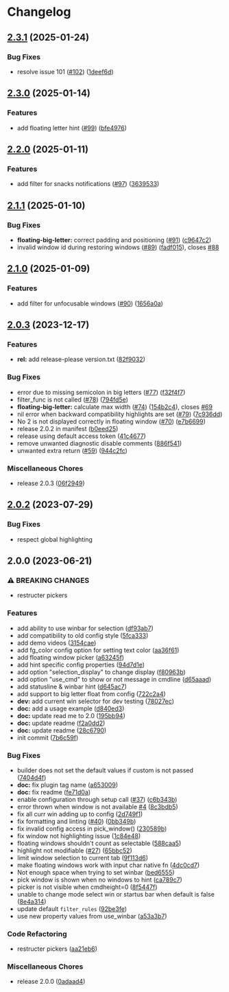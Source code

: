 # Changelog

## [2.3.1](https://github.com/s1n7ax/nvim-window-picker/compare/v2.3.0...v2.3.1) (2025-01-24)


### Bug Fixes

* resolve issue 101 ([#102](https://github.com/s1n7ax/nvim-window-picker/issues/102)) ([1deef6d](https://github.com/s1n7ax/nvim-window-picker/commit/1deef6d5caa6ac70bb5d819e51ecb5ec924ea1b2))

## [2.3.0](https://github.com/s1n7ax/nvim-window-picker/compare/v2.2.0...v2.3.0) (2025-01-14)


### Features

* add floating letter hint ([#99](https://github.com/s1n7ax/nvim-window-picker/issues/99)) ([bfe4976](https://github.com/s1n7ax/nvim-window-picker/commit/bfe49763dd297d02e5a9fda7ca252890324ef78e))

## [2.2.0](https://github.com/s1n7ax/nvim-window-picker/compare/v2.1.1...v2.2.0) (2025-01-11)


### Features

* add filter for snacks notifications ([#97](https://github.com/s1n7ax/nvim-window-picker/issues/97)) ([3639533](https://github.com/s1n7ax/nvim-window-picker/commit/3639533293f20b61c31c2d5a1167fd56dc5955ab))

## [2.1.1](https://github.com/s1n7ax/nvim-window-picker/compare/v2.1.0...v2.1.1) (2025-01-10)


### Bug Fixes

* **floating-big-letter:** correct padding and positioning ([#91](https://github.com/s1n7ax/nvim-window-picker/issues/91)) ([c9647c2](https://github.com/s1n7ax/nvim-window-picker/commit/c9647c256c4be5e82f4e01a53bedc78f64b86e27))
* invalid window id during restoring windows ([#89](https://github.com/s1n7ax/nvim-window-picker/issues/89)) ([fadf015](https://github.com/s1n7ax/nvim-window-picker/commit/fadf015ba4394ac04a0e02534c82e198f0c7e93d)), closes [#88](https://github.com/s1n7ax/nvim-window-picker/issues/88)

## [2.1.0](https://github.com/s1n7ax/nvim-window-picker/compare/v2.0.3...v2.1.0) (2025-01-09)


### Features

* add filter for unfocusable windows ([#90](https://github.com/s1n7ax/nvim-window-picker/issues/90)) ([1656a0a](https://github.com/s1n7ax/nvim-window-picker/commit/1656a0a03950f5be1a23146bbbd9f8dbf773a8a9))

## [2.0.3](https://github.com/s1n7ax/nvim-window-picker/compare/v2.0.1...v2.0.3) (2023-12-17)


### Features

* **rel:** add release-please version.txt ([82f9032](https://github.com/s1n7ax/nvim-window-picker/commit/82f90327d3ffddf3e28fa26d3aaf76c4d59f97e6))


### Bug Fixes

* error due to missing semicolon in big letters ([#77](https://github.com/s1n7ax/nvim-window-picker/issues/77)) ([f32f4f7](https://github.com/s1n7ax/nvim-window-picker/commit/f32f4f7b4d90fb4d6b3c513ae5329268019853d5))
* filter_func is not called ([#78](https://github.com/s1n7ax/nvim-window-picker/issues/78)) ([794fd5e](https://github.com/s1n7ax/nvim-window-picker/commit/794fd5e695035ee91e28bfec8d14b33777ecd18a))
* **floating-big-letter:** calculate max width ([#74](https://github.com/s1n7ax/nvim-window-picker/issues/74)) ([154b2c4](https://github.com/s1n7ax/nvim-window-picker/commit/154b2c4c2ea768f361e37ef5b4fd8144ad2634f9)), closes [#69](https://github.com/s1n7ax/nvim-window-picker/issues/69)
* nil error when backward compatibility highlights are set ([#79](https://github.com/s1n7ax/nvim-window-picker/issues/79)) ([7c936dd](https://github.com/s1n7ax/nvim-window-picker/commit/7c936ddc46cfdad18eefaa334bec952ce47d502b))
* No 2 is not displayed correctly in floating window ([#70](https://github.com/s1n7ax/nvim-window-picker/issues/70)) ([e7b6699](https://github.com/s1n7ax/nvim-window-picker/commit/e7b6699fbd007bbe61dc444734b9bade445b2984))
* release 2.0.2 in manifest ([b0eed25](https://github.com/s1n7ax/nvim-window-picker/commit/b0eed25e13eb5684ff59f1a679f48247965351be))
* release using default access token ([41c4677](https://github.com/s1n7ax/nvim-window-picker/commit/41c467731690d8d4a8b17c795cb14b63f1e53674))
* remove unwanted diagnostic disable comments ([886f541](https://github.com/s1n7ax/nvim-window-picker/commit/886f541cdf86d8190b1b64c98aeed817a49fb492))
* unwanted extra return ([#59](https://github.com/s1n7ax/nvim-window-picker/issues/59)) ([944c2fc](https://github.com/s1n7ax/nvim-window-picker/commit/944c2fca6656a4413de0ab6cad06c286ed1e44e9))


### Miscellaneous Chores

* release 2.0.3 ([06f2949](https://github.com/s1n7ax/nvim-window-picker/commit/06f29491a86a0f9f13bb6f3d862bd9dd844b4020))

## [2.0.2](https://github.com/s1n7ax/nvim-window-picker/compare/v2.0.1...v2.0.2) (2023-07-29)


### Bug Fixes

* respect global highlighting

## 2.0.0 (2023-06-21)


### ⚠ BREAKING CHANGES

* restructer pickers

### Features

* add ability to use winbar for selection ([df93ab7](https://github.com/s1n7ax/nvim-window-picker/commit/df93ab75b33409e0c2b9f1ee6d130d25e852cf3b))
* add compatibility to old config style ([5fca333](https://github.com/s1n7ax/nvim-window-picker/commit/5fca333a8ce640720b3d3225d2a8f16f0b0737ad))
* add demo videos ([3154cae](https://github.com/s1n7ax/nvim-window-picker/commit/3154cae12bfa3f85b57541a07907374066d1a517))
* add fg_color config option for setting text color ([aa36f61](https://github.com/s1n7ax/nvim-window-picker/commit/aa36f6172cb5f54e943b11c08383a2d1b369ef4a))
* add floating window picker ([a63245f](https://github.com/s1n7ax/nvim-window-picker/commit/a63245fed3af4aaddd78f20312081bd89fe56d3a))
* add hint specific config properties ([94d7d1e](https://github.com/s1n7ax/nvim-window-picker/commit/94d7d1e907bf9da254d356b4a7273f52842febed))
* add option "selection_display" to change display ([f80963b](https://github.com/s1n7ax/nvim-window-picker/commit/f80963bba37b2084d7770d6c83db3b74733a942b))
* add option "use_cmd" to show or not message in cmdline ([d65aaad](https://github.com/s1n7ax/nvim-window-picker/commit/d65aaade8e90d3e1ae443a3df2452dd54e7287bf))
* add statusline & winbar hint ([d645ac7](https://github.com/s1n7ax/nvim-window-picker/commit/d645ac7b3c0ea431ab1377b41bd2ede3a6086845))
* add support to big letter float from config ([722c2a4](https://github.com/s1n7ax/nvim-window-picker/commit/722c2a434f276fcfd0c350a78d48a2099a391a07))
* **dev:** add current win selector for dev testing ([78027ec](https://github.com/s1n7ax/nvim-window-picker/commit/78027ecfe33ad0b00b6dc71e1d6e0af636ff2986))
* **doc:** add a usage example ([d840ed3](https://github.com/s1n7ax/nvim-window-picker/commit/d840ed3c0e210f7b4eea046abc08e965a68daad3))
* **doc:** update read me to 2.0 ([195bb94](https://github.com/s1n7ax/nvim-window-picker/commit/195bb94c2e60be4beae8bfa47b267fe37ef51dc8))
* **doc:** update readme ([f2a0dd2](https://github.com/s1n7ax/nvim-window-picker/commit/f2a0dd2c110434ef474a287af8630c3421341aec))
* **doc:** update readme ([28c6790](https://github.com/s1n7ax/nvim-window-picker/commit/28c679060805d0861920d2277fd7191725dd6c20))
* init commit ([7b6c59f](https://github.com/s1n7ax/nvim-window-picker/commit/7b6c59f184ccc6c3ed330c12bafb75d86d7006db))


### Bug Fixes

* builder does not set the default values if custom is not passed ([7404d4f](https://github.com/s1n7ax/nvim-window-picker/commit/7404d4fdb6aad1945d0a6e1fe5793ea2d0b8977c))
* **doc:** fix plugin tag name ([a653009](https://github.com/s1n7ax/nvim-window-picker/commit/a653009beaa24d804b95c0f703974bbcda31820a))
* **doc:** fix readme ([fe71d0a](https://github.com/s1n7ax/nvim-window-picker/commit/fe71d0a76b2eb97551290e8b9f5a4e29598afc5e))
* enable configuration through setup call ([#37](https://github.com/s1n7ax/nvim-window-picker/issues/37)) ([c6b343b](https://github.com/s1n7ax/nvim-window-picker/commit/c6b343b8b4083f490b48ab9c87c8f15de5e9fade))
* error thrown when window is not available [#4](https://github.com/s1n7ax/nvim-window-picker/issues/4) ([8c3bdb5](https://github.com/s1n7ax/nvim-window-picker/commit/8c3bdb5ee3200285b1851a18fcf726242b23904f))
* fix all curr win adding up to config ([2d749f1](https://github.com/s1n7ax/nvim-window-picker/commit/2d749f1c5687511f22b827915fcfd48ba5ab2481))
* fix formatting and linting ([#40](https://github.com/s1n7ax/nvim-window-picker/issues/40)) ([0bb349b](https://github.com/s1n7ax/nvim-window-picker/commit/0bb349bcded0093d074f9a80a3607f631b58b733))
* fix invalid config access in pick_window() ([230589b](https://github.com/s1n7ax/nvim-window-picker/commit/230589bceed409f09a3d58f579a8122d43760ef7))
* fix window not highlighting issue ([1c84e48](https://github.com/s1n7ax/nvim-window-picker/commit/1c84e481082f59b038c97853becea1c868c149e0))
* floating windows shouldn't count as selectable ([588caa5](https://github.com/s1n7ax/nvim-window-picker/commit/588caa5762293e02aa9d64f8fd9bf6a6589d95cf))
* highlight not modifiable ([#27](https://github.com/s1n7ax/nvim-window-picker/issues/27)) ([65bbc52](https://github.com/s1n7ax/nvim-window-picker/commit/65bbc52c27b0cd4b29976fe03be73cc943357528))
* limit window selection to current tab ([9f113d6](https://github.com/s1n7ax/nvim-window-picker/commit/9f113d66623f59fb231a41f8282cbf47e5efb212))
* make floating windows work with input char native fn ([4dc0cd7](https://github.com/s1n7ax/nvim-window-picker/commit/4dc0cd74e65029ae26a545bf936ef56a9924a189))
* Not enough space when trying to set winbar ([bed6555](https://github.com/s1n7ax/nvim-window-picker/commit/bed65551aa0ea017c355bee6c4176d3e56c7cc0c))
* pick window is shown when no windows to hint ([ca789c7](https://github.com/s1n7ax/nvim-window-picker/commit/ca789c75b66f3c687a8137f3d51f3d776fa9746b))
* picker is not visible when cmdheight=0 ([8f5447f](https://github.com/s1n7ax/nvim-window-picker/commit/8f5447f2e3a1d2a57cdaabc43be62cec774035ba))
* unable to change mode select win or startus bar when default is false ([8e4a314](https://github.com/s1n7ax/nvim-window-picker/commit/8e4a314969a75a780b37034a973ac71f2517d315))
* update default `filter_rules` ([92be3fe](https://github.com/s1n7ax/nvim-window-picker/commit/92be3fe8c968f5056697a4c3e284a44632501b48))
* use new property values from use_winbar ([a53a3b7](https://github.com/s1n7ax/nvim-window-picker/commit/a53a3b7487a9f090f5405ead8dcd5ebf5b934e97))


### Code Refactoring

* restructer pickers ([aa21eb6](https://github.com/s1n7ax/nvim-window-picker/commit/aa21eb6519fd1edcb1f02f9cf17c0f2e13ed79a1))


### Miscellaneous Chores

* release 2.0.0 ([0adaad4](https://github.com/s1n7ax/nvim-window-picker/commit/0adaad479efcc1f9cf855f3f064d7b89f5d6e968))
